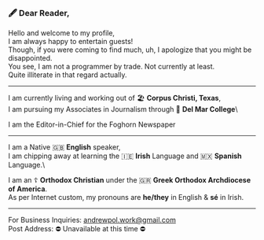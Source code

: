 ### 🖋️ Dear Reader,
<!-- Introduction -->
 Hello and welcome to my profile,\
 I am always happy to entertain guests!\
 Though, if you were coming to find much, uh, I apologize that you might be disappointed.\
 You see, I am not a programmer by trade. Not currently at least.\
 Quite illiterate in that regard actually.
	
<!-- Work & Location -->
---
I am currently living and working out of 🏖️ **Corpus Christi, Texas**,\
I am pursuing my Associates in Journalism through 🌊 **Del Mar College**\

I am the Editor-in-Chief for the Foghorn Newspaper

<!-- About Me Info -->
---
I am a Native 🇬🇧 **English** speaker,\
I am chipping away at learning the 🇮🇪 **Irish** Language and 🇲🇽 **Spanish** Language.\

I am an ☦️ **Orthodox Christian** under the 🇬🇷 **Greek Orthodox Archdiocese of America**.\
As per Internet custom, my pronouns are **he/they** in English & **sé** in Irish.

<!-- Contact Information -->
---
For Business Inquiries: andrewpol.work@gmail.com\
Post Address: ⛔ Unavailable at this time ⛔
